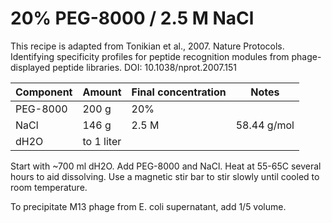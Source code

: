 # 20% PEG-8000 / 2.5 M NaCl

This recipe is adapted from Tonikian et al., 2007. Nature Protocols. Identifying specificity profiles for peptide recognition modules from phage-displayed peptide libraries. DOI: 10.1038/nprot.2007.151

| Component       | Amount     | Final concentration | Notes        |
|-----------------|------------|---------------------|--------------|
| PEG-8000        | 200 g      | 20%                 |              |
| NaCl            | 146 g      | 2.5 M               | 58.44 g/mol  |
| dH2O            | to 1 liter |                     |              |

Start with ~700 ml dH2O.
Add PEG-8000 and NaCl.
Heat at 55-65C several hours to aid dissolving. 
Use a magnetic stir bar to stir slowly until cooled to room temperature. 

To precipitate M13 phage from E. coli supernatant, add 1/5 volume.
